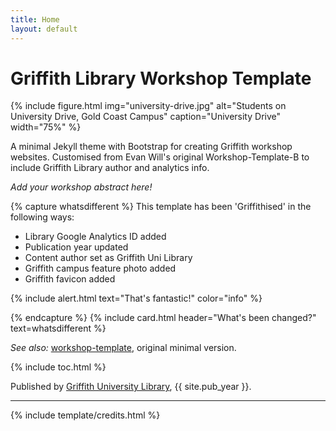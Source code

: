 ```yaml
---
title: Home
layout: default
---
```


# Griffith Library Workshop Template

{% include figure.html img="university-drive.jpg" alt="Students on University Drive, Gold Coast Campus" caption="University Drive" width="75%" %}

A minimal Jekyll theme with Bootstrap for creating Griffith workshop websites. Customised from Evan Will's original Workshop-Template-B to include Griffith Library author and analytics info. 

*Add your workshop abstract here!*

{% capture whatsdifferent %}
This template has been 'Griffithised' in the following ways: 

 - Library Google Analytics ID added
 - Publication year updated
 - Content author set as Griffith Uni Library
 - Griffith campus feature photo added
 - Griffith favicon added

{% include alert.html text="That's fantastic!" color="info" %}

{% endcapture %}
{% include card.html header="What's been changed?" text=whatsdifferent %}

*See also:* [workshop-template](https://evanwill.github.io/workshop-template/), original minimal version.

{% include toc.html %}

Published by [Griffith University Library](http://www.griffith.edu.au/library/), {{ site.pub_year }}.

------

{% include template/credits.html %}
